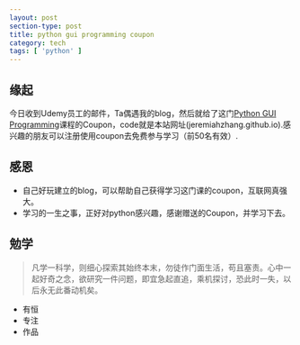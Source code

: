 ```yaml
---
layout: post
section-type: post
title: python gui programming coupon
category: tech
tags: [ 'python' ]
---
```

## 缘起 ##

今日收到Udemy员工的邮件，Ta偶遇我的blog，然后就给了这门[Python GUI Programming](https://www.udemy.com/python-gui-programming/)课程的Coupon，code就是本站网址(jeremiahzhang.github.io).感兴趣的朋友可以注册使用coupon去免费参与学习（前50名有效）.

## 感恩 ##

- 自己好玩建立的blog，可以帮助自己获得学习这门课的coupon，互联网真强大。
- 学习的一生之事，正好对python感兴趣，感谢赠送的Coupon，并学习下去。

## 勉学 ##

> 凡学一科学，则细心探索其始终本末，勿徒作门面生活，苟且塞责。心中一起好奇之念，欲研究一件问题，即宜急起直追，乘机探讨，恐此时一失，以后永无此番动机矣。

- 有恒
- 专注
- 作品